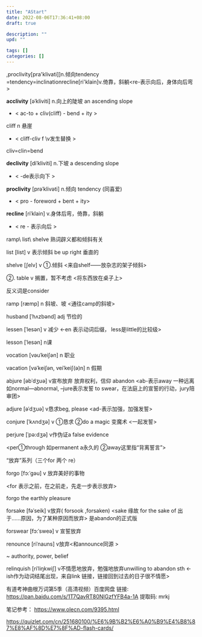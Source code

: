 ```yaml
---
title: "AStart"
date: 2022-08-06T17:36:41+08:00
draft: true

description: ""
upd: ""

tags: []
categories: []
---
```


<!--more-->

,proclivity[pra'klivati]]n.倾向tendency
=tendency=inclinationrecline[ri'klain]v.倚靠，斜躺<re-表示向后，身体向后弯>


**acclivity** [əˈkliviti] n.向上的陡坡 an ascending slope

- < ac-to + cliv(cliff) - bend + ity >

cliff  n 悬崖 

- < cliff-cliv f \v发生替换 >

cliv=clin=bend 

**declivity** [diˈkliviti] n.下坡 a descending slope

- < -de表示向下 >

**proclivity** [prəˈklivəti] n.倾向 tendency (同喜爱)

- < pro - foreword + bent + ity>

**recline** [riˈklain] v.身体后弯，倚靠，斜躺

- < re - 表示向后 >

ramp\ list\ shelve   熟词辟义都和倾斜有关

list [list] v 表示倾斜      be up right 垂直的

shelve [ʃelv] v  ①.倾斜 <来自shelf——放杂志的架子倾斜>

②. table  v 搁置，暂不考虑  <将东西放在桌子上>

反义词是consider

ramp [ræmp] n 斜坡、坡   <通往camp的斜坡>

husband [ˈhʌzbənd] adj 节俭的

lessen [ˈlesən] v 减少 <-en 表示动词后缀， less是little的比较级>

lesson [ˈlesən] n课

vocation  [vəuˈkeiʃən] n 职业

vacation [vəˈkeiʃən, veiˈkeiʃ(ə)n] n 假期

 

abjure [əbˈdʒuə] v宣布放弃 放弃权利，信仰 abandon
<ab-表示away 一种远离 如normal—abnormal, –jure表示发誓 to swear，在法庭上的宣誓的行动，jury陪审团>

adjure [əˈdʒuə] v恳求beg, please  <ad-表示加强，加强发誓>

conjure [ˈkʌndʒə] v ①恳求 ②do a magic 变魔术  <一起发誓>

perjure [ˈpə:dʒə] v作伪证a false evidence

<per①through 如permanent  a永久的 ②away这里指“背离誓言”>

“放弃”系列（三个for 两个 re）

forgo [fɔ:ˈgəu] v 放弃美好的事物

<for 表示之前，在之前走，先走一步表示放弃>

forgo the earthly pleasure

forsake [fəˈseik] v放弃( forsook ,forsaken) <sake 缘故  for the sake of 出于……原因，为了某种原因而放弃>  是abandon的正式版

forswear [fɔ:ˈsweə] v 宣誓放弃

renounce [riˈnauns] v放弃<和announce同源 >

~ authority, power, belief

relinquish [riˈliŋkwiʃ] v不情愿地放弃，勉强地放弃unwilling to abandon sth <-ish作为动词结尾出现，来自link 链接，链接回到过去的日子很不情愿>


有道考神曲根万词第5季（高清视频）百度网盘 
链接: https://pan.baidu.com/s/1T7QavRT80NIGzfYFB4a-1A 提取码: mrkj

笔记参考： https://www.olecn.com/9395.html

https://quizlet.com/cn/251680100/%E6%9B%B2%E6%A0%B9%E4%B8%87%E8%AF%8D%E7%8F%AD-flash-cards/